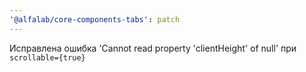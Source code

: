```yaml
---
'@alfalab/core-components-tabs': patch
---
```


Исправлена ошибка 'Cannot read property 'clientHeight' of null' при `scrollable={true}`
